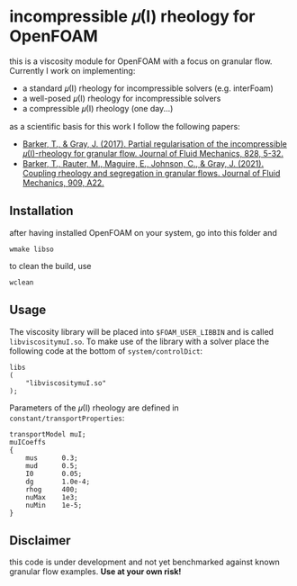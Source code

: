 # incompressible 𝜇(I) rheology for OpenFOAM

this is a viscosity module for OpenFOAM with a focus on granular flow.
Currently I work on implementing:

* a standard 𝜇(I) rheology for incompressible solvers (e.g. interFoam)
* a well-posed 𝜇(I) rheology for incompressible solvers
* a compressible 𝜇(I) rheology (one day...)

as a scientific basis for this work I follow the following papers:

* [Barker, T., & Gray, J. (2017). Partial regularisation of the incompressible 𝜇(I)-rheology for granular flow. Journal of Fluid Mechanics, 828, 5-32.](https://doi.org/10.1017/jfm.2017.428)
* [Barker, T., Rauter, M., Maguire, E., Johnson, C., & Gray, J. (2021). Coupling rheology and segregation in granular flows. Journal of Fluid Mechanics, 909, A22.](https://doi.org/10.1017/jfm.2020.973)

## Installation

after having installed OpenFOAM on your system, go into this folder and
```
wmake libso
```
to clean the build, use
```
wclean
```

## Usage

The viscosity library will be placed into `$FOAM_USER_LIBBIN` and is called `libviscositymuI.so`.
To make use of the library with a solver place the following code at the bottom of `system/controlDict`:
```
libs
(
    "libviscositymuI.so"
);
```

Parameters of the 𝜇(I) rheology are defined in `constant/transportProperties`:
```
transportModel muI;
muICoeffs
{
    mus      0.3;
    mud      0.5;
    I0       0.05;
    dg       1.0e-4;
    rhog     400;
    nuMax    1e3;
    nuMin    1e-5;
}

```

## Disclaimer

this code is under development and not yet benchmarked against known granular flow examples. **Use at your own risk!**

